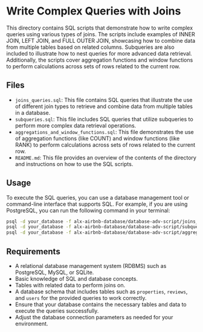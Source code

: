 # Write Complex Queries with Joins

This directory contains SQL scripts that demonstrate how to write complex queries using various types of joins. The scripts include examples of INNER JOIN, LEFT JOIN, and FULL OUTER JOIN, showcasing how to combine data from multiple tables based on related columns.
Subqueries are also included to illustrate how to nest queries for more advanced data retrieval.
Additionally, the scripts cover aggregation functions and window functions to perform calculations across sets of rows related to the current row.

## Files

- `joins_queries.sql`: This file contains SQL queries that illustrate the use of different join types to retrieve and combine data from multiple tables in a database.
- `subqueries.sql`: This file includes SQL queries that utilize subqueries to perform more complex data retrieval operations.
- `aggregations_and_window_functions.sql`: This file demonstrates the use of aggregation functions (like COUNT) and window functions (like RANK) to perform calculations across sets of rows related to the current row.
- `README.md`: This file provides an overview of the contents of the directory and instructions on how to use the SQL scripts.

## Usage

To execute the SQL queries, you can use a database management tool or command-line interface that supports SQL. For example, if you are using PostgreSQL, you can run the following command in your terminal:

```bash
psql -d your_database -f alx-airbnb-database/database-adv-script/joins_queries.sql
psql -d your_database -f alx-airbnb-database/database-adv-script/subqueries.sql
psql -d your_database -f alx-airbnb-database/database-adv-script/aggregations_and_window_functions.sql
```

## Requirements

- A relational database management system (RDBMS) such as PostgreSQL, MySQL, or SQLite.
- Basic knowledge of SQL and database concepts.
- Tables with related data to perform joins on.
- A database schema that includes tables such as `properties`, `reviews`, and `users` for the provided queries to work correctly.
- Ensure that your database contains the necessary tables and data to execute the queries successfully.
- Adjust the database connection parameters as needed for your environment.
